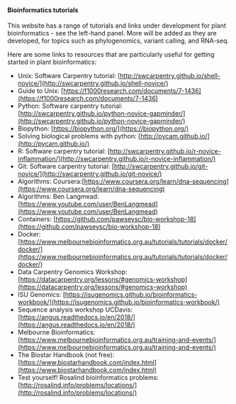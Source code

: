 #### Bioinformatics tutorials

This website has a range of tutorials and links under development for plant bioinformatics - see the left-hand panel. More will be added as they are developed, for topics such as phylogenomics, variant calling, and RNA-seq. 

Here are some links to resources that are particularly useful for getting started in plant bioinformatics:


* Unix: Software Carpentry tutorial: [http://swcarpentry.github.io/shell-novice/](http://swcarpentry.github.io/shell-novice/)
* Guide to Unix: [https://f1000research.com/documents/7-1436](https://f1000research.com/documents/7-1436)
* Python: Software carpentry tutorial: [http://swcarpentry.github.io/python-novice-gapminder/](http://swcarpentry.github.io/python-novice-gapminder/)
* Biopython: [https://biopython.org/](https://biopython.org/)
* Solving biological problems with python: [http://pycam.github.io/](http://pycam.github.io/)
* R: Software carpentry tutorial: [http://swcarpentry.github.io/r-novice-inflammation/](http://swcarpentry.github.io/r-novice-inflammation/)
* Git: Software carpentry tutorial: [http://swcarpentry.github.io/git-novice/](http://swcarpentry.github.io/git-novice/)
* Algorithms: Coursera:[https://www.coursera.org/learn/dna-sequencing](https://www.coursera.org/learn/dna-sequencing)
* Algorithms: Ben Langmead:[https://www.youtube.com/user/BenLangmead](https://www.youtube.com/user/BenLangmead)
* Containers: [https://github.com/pawseysc/bio-workshop-18](https://github.com/pawseysc/bio-workshop-18)
* Docker: [https://www.melbournebioinformatics.org.au/tutorials/tutorials/docker/docker/](https://www.melbournebioinformatics.org.au/tutorials/tutorials/docker/docker/)
* Data Carpentry Genomics Workshop: [https://datacarpentry.org/lessons/#genomics-workshop](https://datacarpentry.org/lessons/#genomics-workshop)
* ISU Genomics: [https://isugenomics.github.io/bioinformatics-workbook/](https://isugenomics.github.io/bioinformatics-workbook/)
* Sequence analysis workshop UCDavis: [https://angus.readthedocs.io/en/2018/](https://angus.readthedocs.io/en/2018/)
* Melbourne Bioinformatics: [https://www.melbournebioinformatics.org.au/training-and-events/](https://www.melbournebioinformatics.org.au/training-and-events/)
* The Biostar Handbook (not free): [https://www.biostarhandbook.com/index.html](https://www.biostarhandbook.com/index.html)
* Test yourself! Rosalind bioinformatics problems: [http://rosalind.info/problems/locations/](http://rosalind.info/problems/locations/)
